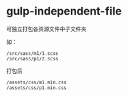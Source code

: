 # gulp-independent-file
可独立打包各资源文件中子文件夹

如：
```
/src/sass/m1/1.scss
/src/sass/p1/2.scss
```
打包后
```
/assets/css/m1.min.css
/assets/css/p1.min.css
```


